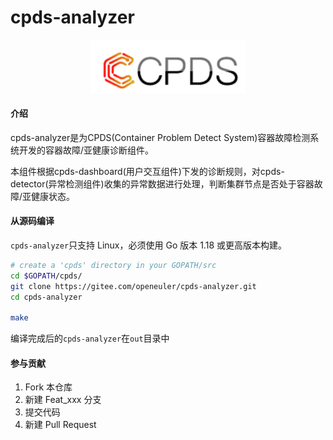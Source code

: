 # cpds-analyzer
<p align="center">
<a href="https://gitee.com/openeuler/Cpds"><img src="docs/images/cpds-icon.png" alt="banner" width="250px"></a>
</p>

#### 介绍
cpds-analyzer是为CPDS(Container Problem Detect System)容器故障检测系统开发的容器故障/亚健康诊断组件。

本组件根据cpds-dashboard(用户交互组件)下发的诊断规则，对cpds-detector(异常检测组件)收集的异常数据进行处理，判断集群节点是否处于容器故障/亚健康状态。

#### 从源码编译

`cpds-analyzer`只支持 Linux，必须使用 Go 版本 1.18 或更高版本构建。

```bash
# create a 'cpds' directory in your GOPATH/src
cd $GOPATH/cpds/
git clone https://gitee.com/openeuler/cpds-analyzer.git
cd cpds-analyzer

make
```

编译完成后的`cpds-analyzer`在`out`目录中

#### 参与贡献

1.  Fork 本仓库
2.  新建 Feat_xxx 分支
3.  提交代码
4.  新建 Pull Request

